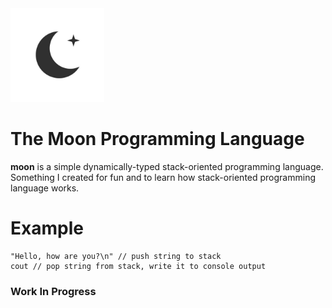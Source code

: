<img width="150px" src="./media/moon.png"/>

# The Moon Programming Language
**moon** is a simple dynamically-typed stack-oriented programming language. Something I created for fun and to learn how stack-oriented programming language works.

# Example
```
"Hello, how are you?\n" // push string to stack
cout // pop string from stack, write it to console output
```

### Work In Progress
